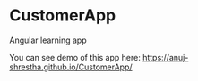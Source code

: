 # CustomerApp
Angular learning app

You can see demo of this app here: https://anuj-shrestha.github.io/CustomerApp/
